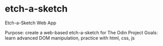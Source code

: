 # etch-a-sketch
Etch-a-Sketch Web App

Purpose: create a web-based etch-a-sketch for The Odin Project
Goals: learn advanced DOM manipulation, practice with html, css, js
